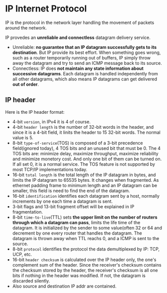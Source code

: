 # IP Internet Protocol
IP is the protocol in the network layer handling the movement of packets around the network.

IP provedes an **unreliable and connectless** datagram delivery service.
- Unreliable: **no guarantee that an IP datagram successfully gets to its destination**. But IP
provide its best effort. When something goes wrong, such as a router temporarily running out 
of buffers, IP simply throw away the datagram and try to send an ICMP message back to its source.
- Connectless: IP does **not maintain any state information about successive datagrams**. 
Each datagram is handled independently from all other datagrams, which also means IP datagrams 
can get delivered **out of order**.

## IP header
Here is the IP header format:
- 4-bit `version`, in IPv4 it is 4 of course.
- 4-bit `header length` is the number of 32-bit words in the header, and since it is a 4-bit field, 
it linits the header to 15 32-bit words. The normal value is 5.
- 8-bit `type-of-service`(TOS) is composed of a 3-bit precedence field(ignored today), 4 TOS bits 
and an unused bit that must be 0. The 4 TOS bits are: minimize delay, maximize throughput, maximize 
reliability and minimize monetory cost. And only one bit of them can be turned on. If all set 0, it 
is a normal service. The TOS feature is not supported by most TCP/IP implementations today.
- 16-bit `total length` is the total length of the IP datagram in bytes, and limits the IP datagram 
to 65535 bytes. It changes when fragmented. As ethernet padding frame to minimum length and an IP 
datagram can be smaller, this field is need to find the end of the datagram.
- 16-bit `identification` identifies each datagram sent by a host, normally increments by one each 
time a datagram is sent.
- 3-bit flags and 13-bit fragment offset will be explained in IP fragmentation.
- 8-bit `time-to-live`(TTL) sets **the upper limit on the number of routers through which a datagram 
can pass**, limits the life time of the datagram. It is initialized by the sender to some value(often 
32 or 64 and decrement by one every router that handles the datagram. The datagram is thrown away when 
TTL reachs 0, and a ICMP is sent to the source.
- 8-bit `protocol` identifies the protocol the data demultiplexed by IP: TCP, UCP, etc.
- 16-bit `header checksum` is calculated over the IP header only, the one's complement sum of the header. 
Since the receiver's checksum contains the checksum stored by the header, the receiver's checksum is all 
one bits if nothing in the header was modified. If not, the datagram is discarded silently.
- Also source and destination IP addr are contained.

